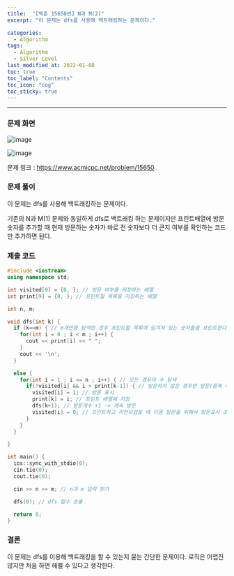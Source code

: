 ```yaml
---
title:  "[백준 15650번] N과 M(2)"
excerpt: "이 문제는 dfs를 사용해 백트래킹하는 문제이다."

categories:
  - Algorithm
tags:
  - Algorithm
  - Silver Level
last_modified_at: 2022-01-08 
toc: true
toc_label: "Contents"
toc_icon: "cog"
toc_sticky: true
---
```


---


### 문제 화면

![image](https://user-images.githubusercontent.com/54565079/148643458-47f1f108-af74-43e5-8124-d76c65c8ab88.png)

![image](https://user-images.githubusercontent.com/54565079/148643469-8b7b174d-5f52-4e96-9b35-ddcd7b599d7b.png)

문제 링크 : <https://www.acmicpc.net/problem/15650> 



### 문제 풀이

이 문제는 dfs를 사용해 백트래킹하는 문제이다. 

기존의 N과 M(1) 문제와 동일하게 dfs로 백트래킹 하는 문제이지만 프린트배열에 방문 숫자를 추가할 때 현재 방문하는 숫자가 바로 전 숫자보다 더 큰지 여부를 확인하는 코드만 추가하면 된다. 

 

### 제출 코드

```c++
#include <iostream>
using namespace std;

int visited[9] = {0, }; // 방문 여부를 저장하는 배열
int print[9] = {0, }; // 프린트할 목록을 저장하는 배열

int n, m;

void dfs(int k) {
  if (k==m) { // m개만큼 탐색한 경우 프린트할 목록에 담겨져 있는 숫자들을 프린트한다
    for(int i = 0 ; i < m ; i++) {
      cout << print[i] << " ";
    }
    cout << '\n';
  }

  else {
    for(int i = 1 ; i <= n ; i++) { // 모든 경우의 수 탐색
      if(!visited[i] && i > print[k-1]) { // 방문하지 않은 경우만 방문(중복 허용 x) + 증가수열이 되는지 확인
        visited[i] = 1; // 방문 표시
        print[k] = i; // 프린트 배열에 저장
        dfs(k+1); // 방문개수 +1 -> 계속 방문
        visited[i] = 0; // 프린트하고 리턴되었을 때 다음 방문을 위해서 방문표시 초기화
      }
    }
  }

}

int main() {
  ios::sync_with_stdio(0);
  cin.tie(0);
  cout.tie(0);

  cin >> n >> m; // n과 m 입력 받기

  dfs(0); // dfs 함수 호출

  return 0;
} 
```



### 결론

이 문제는 dfs를 이용해 백트래킹을 할 수 있는지 묻는 간단한 문제이다. 로직은 어렵진 않지만 처음 하면 헤멜 수 있다고 생각한다. 


